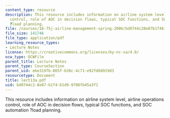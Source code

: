 ```yaml
---
content_type: resource
description: This resource includes information on airline system level, airline operations
  control, role of AOC in decision flows, typical SOC functions, and SOC automation
  ?load planning.
file: /courses/16-75j-airline-management-spring-2006/bd0744c28e87b1f461d99708fb45a3f1_lect13a.pdf
file_size: 141746
file_type: application/pdf
learning_resource_types:
- Lecture Notes
license: https://creativecommons.org/licenses/by-nc-sa/4.0/
ocw_type: OCWFile
parent_title: Lecture Notes
parent_type: CourseSection
parent_uid: ebe3197b-865f-b38c-4c71-e92fd68919d3
resourcetype: Document
title: lect13a.pdf
uid: bd0744c2-8e87-b1f4-61d9-9708fb45a3f1
---
```

This resource includes information on airline system level, airline operations control, role of AOC in decision flows, typical SOC functions, and SOC automation ?load planning.